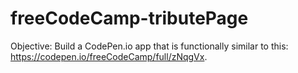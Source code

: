 # freeCodeCamp-tributePage
Objective: Build a CodePen.io app that is functionally similar to this: https://codepen.io/freeCodeCamp/full/zNqgVx.
